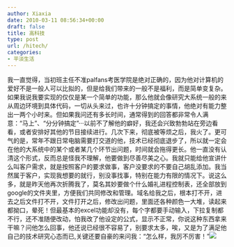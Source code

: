 ```yaml
---
author: Xiaxia
date: 2010-03-11 08:56:34+00:00
draft: false
title: 高科技
type: post
url: /hitech/
categories:
- 平淡生活
---
```


我一直觉得，当初班主任不准palfans考医学院是绝对正确的，因为他对计算机的爱好不是一般人可以比拟的，但是给我们带来的一般不是福利，而是简单变复杂。如果我说我要实现的仅仅是某一个简单的功能，那么他就会像研究大系统一般的来从周边环境到具体代码，一切从头来过，也许十分钟搞定的事情，他绝对有能力整出一两个小时来。但如果我问还有多长时间，通常得到的回答都非常令人满意：“马上”、“分分钟搞定”···以前不了解他的癖好，我还会兴致勃勃站在旁边看看，或者安排好其他的节目接续进行。几次下来，彻底被等烦之后，我火了。更可气的是，常年不跟日常电脑需要打交道的他，技术已经彻底退步了，所以就一定会在他的大系统中的某个或者某几个环节出问题，时间就会拖得更长。他一直没有认清这个形式，反而总是怪我不理解，他要做到尽善尽美之心。我就只能给他宣讲什么叫客户需求，就是按照客户的要求做事，客户没要求的不要自己胡乱添加。我当然属于客户，实现我想要的就行，别没事找事，特别在能力有限的情况下。说这么多，就是昨天他再次折腾我了，莫名其妙要做个什么婚礼进程控制表，还全部放到google的文件夹里，方便我们共同修改和管理。域名给我之后，根本打不开，进去之后文件打不开，文件打开之后，修改出问题，里面还各种颜色一大堆，读起来都拗口，晕死！但最基本的excel功能却没有，每个字都要手动输入，下拉复制都不行，还不准随便改动，怕我改了他设定的公式，显示不正常，你说这种东西拿来干嘛？问他怎么回事，他还说已经很不容易了，别要求太多，唉，又是为了满足他自己的技术研究心态而已,关键还要自豪的来问我：“怎么样，我厉不厉害！”[![](http://rescdn.qqmail.com/zh_CN/images/mo/DEFAULT2/27.gif)
](http://rescdn.qqmail.com/zh_CN/images/mo/DEFAULT2/27.gif)  
  

